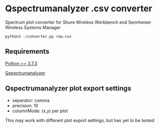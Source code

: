 # Qspectrumanalyzer .csv converter
Spectrum plot converter for Shure Wireless Workbench and Sennheiser Wireless Systems Manager

`python3 ./converter.py raw.csv`

## Requirements
[Python >= 3.7.3](https://www.python.org/downloads/)

[Qspectrumanalyzer](https://github.com/xmikos/qspectrumanalyzer)

## Qspectrumanalyzer plot export settings
- separator: comma
- precision: 10
- columnMode: (x,y) per plot


This may work with different plot export settings, but has yet to be tested
